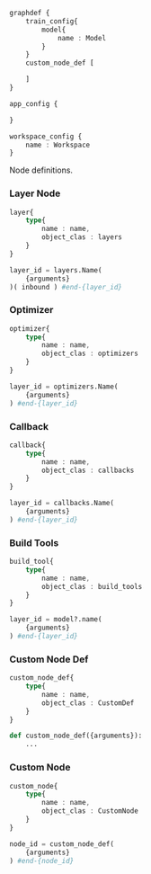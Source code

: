 ```ts
graphdef {
    train_config{
        model{
            name : Model
        }
    }   
    custom_node_def [

    ]
}

app_config {

}

workspace_config {
    name : Workspace
}
```

Node definitions.

### Layer Node

```ts
layer{
    type{
        name : name,
        object_clas : layers
    }
}
```
```python
layer_id = layers.Name(
    {arguments}
)( inbound ) #end-{layer_id}
```
### Optimizer
```ts
optimizer{
    type{
        name : name,
        object_clas : optimizers
    }
}
```
```python
layer_id = optimizers.Name(
    {arguments}
) #end-{layer_id}
```
### Callback
```ts
callback{
    type{
        name : name,
        object_clas : callbacks
    }
}
```
```python
layer_id = callbacks.Name(
    {arguments}
) #end-{layer_id}
```
### Build Tools
```ts
build_tool{
    type{
        name : name,
        object_clas : build_tools
    }
}
```
```python
layer_id = model?.name(
    {arguments}
) #end-{layer_id}
```
### Custom Node Def
```ts
custom_node_def{
    type{
        name : name,
        object_clas : CustomDef
    }
}
```
```python
def custom_node_def({arguments}):
    ...
```
### Custom Node 
```ts
custom_node{
    type{
        name : name,
        object_clas : CustomNode
    }
}
```
```python
node_id = custom_node_def(
    {arguments}
) #end-{node_id}
```